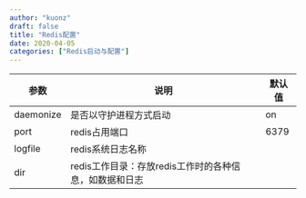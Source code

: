 ```yaml
---
author: "kuonz"
draft: false
title: "Redis配置"
date: 2020-04-05
categories: ["Redis启动与配置"]
---
```

  
| 参数      | 说明                                                   | 默认值 |
| --------- | ------------------------------------------------------ | ------ |
| daemonize | 是否以守护进程方式启动                                 | on     |
| port      | redis占用端口                                          | 6379   |
| logfile   | redis系统日志名称                                      |        |
| dir       | redis工作目录：存放redis工作时的各种信息，如数据和日志 |        |

